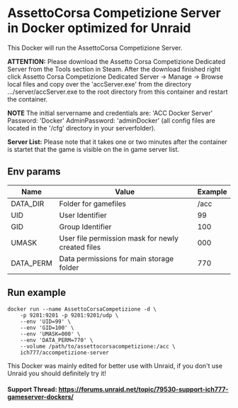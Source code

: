 # AssettoCorsa Competizione Server in Docker optimized for Unraid
This Docker will run the AssettoCorsa Competizione Server.

**ATTENTION:** Please download the Assetto Corsa Competizione Dedicated Server from the Tools section in Steam. After the download finished right click Assetto Corsa Competizione Dedicated Server -> Manage -> Browse local files and copy over the 'accServer.exe' from the directory .../server/accServer.exe to the root directory from this container and restart the container.

**NOTE** The initial servername and credentials are: 'ACC Docker Server' Password: 'Docker' AdminPassword: 'adminDocker' (all config files are located in the '/cfg' directory in your serverfolder).

**Server List:** Please note that it takes one or two minutes after the container is startet that the game is visible on the in game server list.

## Env params
| Name | Value | Example |
| --- | --- | --- |
| DATA_DIR | Folder for gamefiles | /acc |
| UID | User Identifier | 99 |
| GID | Group Identifier | 100 |
| UMASK | User file permission mask for newly created files | 000 |
| DATA_PERM | Data permissions for main storage folder | 770 |

## Run example
```
docker run --name AssettoCorsaCompetizione -d \
	-p 9201:9201 -p 9201:9201/udp \
	--env 'UID=99' \
	--env 'GID=100' \
	--env 'UMASK=000' \
	--env 'DATA_PERM=770' \
	--volume /path/to/assettocorsacompetizione:/acc \
	ich777/accompetizione-server
```

This Docker was mainly edited for better use with Unraid, if you don't use Unraid you should definitely try it!

#### Support Thread: https://forums.unraid.net/topic/79530-support-ich777-gameserver-dockers/